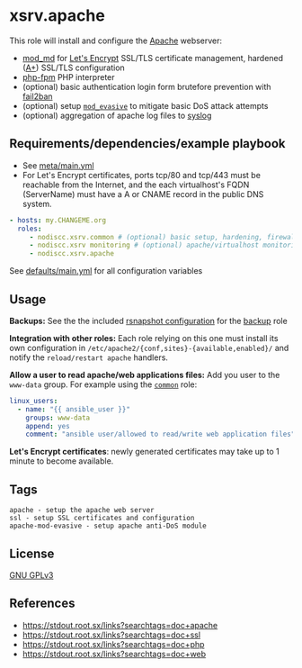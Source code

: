 # xsrv.apache

This role will install and configure the [Apache](https://en.wikipedia.org/wiki/Apache_HTTP_Server) webserver:

- [mod_md](https://httpd.apache.org/docs/2.4/mod/mod_md.html) for [Let's Encrypt](https://en.wikipedia.org/wiki/Let's_Encrypt) SSL/TLS certificate management, hardened ([A+](https://www.ssllabs.com/ssltest/)) SSL/TLS configuration
- [php-fpm](https://php-fpm.org/) PHP interpreter
- (optional) basic authentication login form brutefore prevention with [fail2ban](tasks/fail2ban.yml)
- (optional) setup [`mod_evasive`](tasks/apache-mod-evasive.yml) to mitigate basic DoS attack attempts
- (optional) aggregation of apache log files to [syslog](tasks/rsyslog.yml)


## Requirements/dependencies/example playbook

- See [meta/main.yml](meta/main.yml)
- For Let's Encrypt certificates, ports tcp/80 and tcp/443 must be reachable from the Internet, and the each virtualhost's FQDN (ServerName) must have a A or CNAME record in the public DNS system.


```yaml
- hosts: my.CHANGEME.org
  roles:
     - nodiscc.xsrv.common # (optional) basic setup, hardening, firewall, bruteforce prevention
     - nodiscc.xsrv monitoring # (optional) apache/virtualhost monitoring, log aggregation
     - nodiscc.xsrv.apache
```

See [defaults/main.yml](defaults/main.yml) for all configuration variables


## Usage

**Backups:** See the the included [rsnapshot configuration](templates/etc_rsnapshot.d_letsencrypt.conf) for the [backup](../backup/README.md) role

**Integration with other roles:** Each role relying on this one must install its own configuration in `/etc/apache2/{conf,sites}-{available,enabled}/` and notify the `reload/restart apache` handlers.

**Allow a user to read apache/web applications files:** Add you user to the `www-data` group. For example using the [`common`](../common/) role:

```yaml
linux_users:
  - name: "{{ ansible_user }}"
    groups: www-data
    append: yes
    comment: "ansible user/allowed to read/write web application files"
```

**Let's Encrypt certificates**: newly generated certificates may take up to 1 minute to become available.


## Tags

<!--BEGIN TAGS LIST-->
```
apache - setup the apache web server
ssl - setup SSL certificates and configuration
apache-mod-evasive - setup apache anti-DoS module
```
<!--END TAGS LIST-->

## License

[GNU GPLv3](../../LICENSE)


## References

- https://stdout.root.sx/links?searchtags=doc+apache
- https://stdout.root.sx/links?searchtags=doc+ssl
- https://stdout.root.sx/links?searchtags=doc+php
- https://stdout.root.sx/links?searchtags=doc+web

